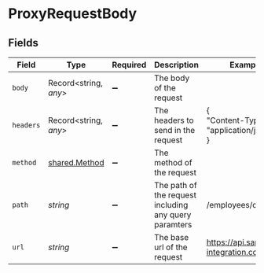 # ProxyRequestBody


## Fields

| Field                                                 | Type                                                  | Required                                              | Description                                           | Example                                               |
| ----------------------------------------------------- | ----------------------------------------------------- | ----------------------------------------------------- | ----------------------------------------------------- | ----------------------------------------------------- |
| `body`                                                | Record<string, *any*>                                 | :heavy_minus_sign:                                    | The body of the request                               |                                                       |
| `headers`                                             | Record<string, *any*>                                 | :heavy_minus_sign:                                    | The headers to send in the request                    | {<br/>"Content-Type": "application/json"<br/>}        |
| `method`                                              | [shared.Method](../../../sdk/models/shared/method.md) | :heavy_minus_sign:                                    | The method of the request                             |                                                       |
| `path`                                                | *string*                                              | :heavy_minus_sign:                                    | The path of the request including any query paramters | /employees/directory                                  |
| `url`                                                 | *string*                                              | :heavy_minus_sign:                                    | The base url of the request                           | https://api.sample-integration.com/v1                 |